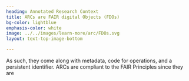 ```yaml
---
heading: Annotated Research Context
title: ARCs are FAIR digital Objects (FDOs)
bg-color: lightblue
emphasis-color: white
image: ../../images/learn-more/arc/FDOs.svg
layout: text-top-image-bottom

---
```


As such, they come along with metadata, code for operations, and a persistent identifier. ARCs are compliant to the FAIR Principles since they are​